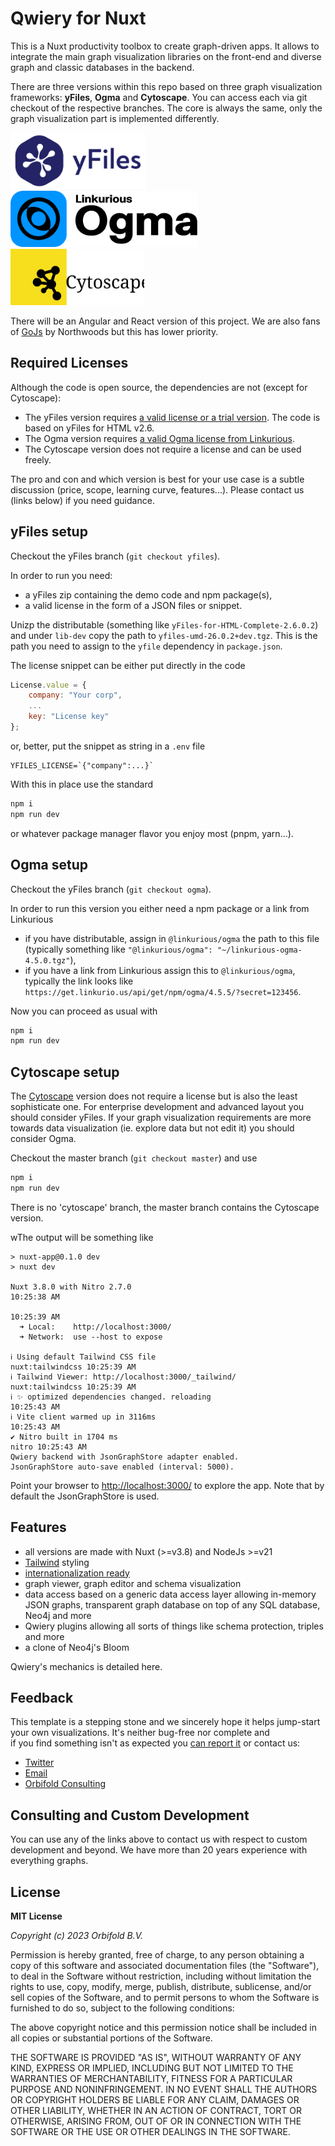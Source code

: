 # Qwiery for Nuxt

This is a Nuxt productivity toolbox to create graph-driven apps. It allows to integrate the main graph visualization libraries on the front-end and diverse graph and classic databases in the backend.

There are three versions within this repo based on three graph visualization frameworks: **yFiles**, **Ogma** and **Cytoscape**. You can access each via git checkout of the respective branches. The core is always the same, only the graph visualization part is implemented differently.

<a href="https://www.yworks.com" target="_blank"><img src="./public/images/yFiles.svg" style="height: 90px; margin-right: 20px"/></a>
<a href="https://linkurious.com/ogma/" target="_blank"><img src="./public/images/ogma.svg" style="height: 90px; margin-right: 20px"/></a>
<a href="https://js.cytoscape.org/" target="_blank"><img src="./public/images/cytoscape.svg" style="height: 90px"/></a>

There will be an Angular and React version of this project. We are also fans of [GoJs](https://gojs.net) by Northwoods but this has lower priority.

## Required Licenses

Although the code is open source, the dependencies are not (except for Cytoscape):

- The yFiles version requires [a valid license or a trial version](https://www.yworks.com/products/yfiles-for-html). The code is based on yFiles for HTML v2.6.
- The Ogma version requires [a valid Ogma license from Linkurious](http://linkurious.com/ogma/).
- The Cytoscape version does not require a license and can be used freely.

The pro and con and which version is best for your use case is a subtle discussion (price, scope, learning curve, features...). Please contact us (links below) if you need guidance.

## yFiles setup

Checkout the yFiles branch (`git checkout yfiles`).

In order to run you need:

- a yFiles zip containing the demo code and npm package(s),
- a valid license in the form of a JSON files or snippet.

Unizp the distributable (something like `yFiles-for-HTML-Complete-2.6.0.2`) and under `lib-dev` copy the path to `yfiles-umd-26.0.2+dev.tgz`. This is the path you need to assign to the `yfile` dependency in `package.json`.

The license snippet can be either put directly in the code

```javascript
License.value = {
    company: "Your corp",
    ...
    key: "License key"
};
```
or, better, put the snippet as string in a `.env` file

```text
YFILES_LICENSE=`{"company":...}`
```
With this in place use the standard


```bash
npm i
npm run dev
```
or whatever package manager flavor you enjoy most (pnpm, yarn...). 

## Ogma setup

Checkout the yFiles branch (`git checkout ogma`).

In order to run this version you either need a npm package or a link from Linkurious

- if you have distributable, assign in `@linkurious/ogma` the path to this file (typically something like `"@linkurious/ogma": "~/linkurious-ogma-4.5.0.tgz"`),
- if you have a link from Linkurious assign this to `@linkurious/ogma`, typically the link looks like `https://get.linkurio.us/api/get/npm/ogma/4.5.5/?secret=123456`.

Now you can proceed as usual with

```bash
npm i
npm run dev
```

## Cytoscape setup

The [Cytoscape](http://js.cytoscape.org/) version does not require a license but is also the least sophisticate one. For enterprise development and advanced layout you should consider yFiles. If your graph visualization requirements are more towards data visualization (ie. explore data but not edit it) you should consider Ogma. 

Checkout the master branch (`git checkout master`) and use

```bash
npm i
npm run dev
```
There is no 'cytoscape' branch, the master branch contains the Cytoscape version.

wThe output will be something like 


```text
> nuxt-app@0.1.0 dev
> nuxt dev

Nuxt 3.8.0 with Nitro 2.7.0                                                                                              10:25:38 AM
                                                                                                                         10:25:39 AM
  ➜ Local:    http://localhost:3000/
  ➜ Network:  use --host to expose

ℹ Using default Tailwind CSS file                                                                      nuxt:tailwindcss 10:25:39 AM
ℹ Tailwind Viewer: http://localhost:3000/_tailwind/                                                    nuxt:tailwindcss 10:25:39 AM
ℹ ✨ optimized dependencies changed. reloading                                                                          10:25:43 AM
ℹ Vite client warmed up in 3116ms                                                                                       10:25:43 AM
✔ Nitro built in 1704 ms                                                                                          nitro 10:25:43 AM
Qwiery backend with JsonGraphStore adapter enabled.
JsonGraphStore auto-save enabled (interval: 5000).
```

Point your browser to [http://localhost:3000/](http://localhost:3000/) to explore the app.
Note that by default the JsonGraphStore is used.


## Features

- all versions are made with Nuxt (>=v3.8) and NodeJs >=v21
- [Tailwind](https://tailwindcss.com) styling
- [internationalization ready](https://nuxt.com/modules/i18n)
- graph viewer, graph editor and schema visualization
- data access based on a generic data access layer allowing in-memory JSON graphs, transparent graph database on top of any SQL database, Neo4j and more
- Qwiery plugins allowing all sorts of things like schema protection, triples and more
- a clone of Neo4j's Bloom

Qwiery's mechanics is detailed here.

## Feedback

This template is a stepping stone and we sincerely hope it helps jump-start your own visualizations. It's neither bug-free nor complete and  
if you find something isn't as expected you [can report it](https://github.com/Qwiery/qwiery-nuxt/issues) or contact us:

- [Twitter](https://twitter.com/theorbifold) 
- [Email](mailto:info@orbifold.net)
- [Orbifold Consulting](https://GraphsAndNetworks.com)

## Consulting and Custom Development

You can use any of the links above to contact us with respect to custom development and beyond. We have more than 20 years experience with everything graphs. 

## License

**MIT License**

_Copyright (c) 2023 Orbifold B.V._

Permission is hereby granted, free of charge, to any person obtaining a copy
of this software and associated documentation files (the "Software"), to deal
in the Software without restriction, including without limitation the rights
to use, copy, modify, merge, publish, distribute, sublicense, and/or sell
copies of the Software, and to permit persons to whom the Software is
furnished to do so, subject to the following conditions:

The above copyright notice and this permission notice shall be included in all
copies or substantial portions of the Software.

THE SOFTWARE IS PROVIDED "AS IS", WITHOUT WARRANTY OF ANY KIND, EXPRESS OR
IMPLIED, INCLUDING BUT NOT LIMITED TO THE WARRANTIES OF MERCHANTABILITY,
FITNESS FOR A PARTICULAR PURPOSE AND NONINFRINGEMENT. IN NO EVENT SHALL THE
AUTHORS OR COPYRIGHT HOLDERS BE LIABLE FOR ANY CLAIM, DAMAGES OR OTHER
LIABILITY, WHETHER IN AN ACTION OF CONTRACT, TORT OR OTHERWISE, ARISING FROM,
OUT OF OR IN CONNECTION WITH THE SOFTWARE OR THE USE OR OTHER DEALINGS IN THE
SOFTWARE.
